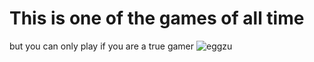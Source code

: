 # This is one of the games of all time
but you can only play if you are a true gamer
![eggzu](https://user-images.githubusercontent.com/54690836/230708581-0a855ecf-2eed-4561-9281-9189838da16e.png)
